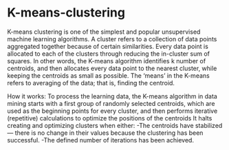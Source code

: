 # K-means-clustering

K-means clustering is one of the simplest and popular unsupervised machine learning algorithms.
A cluster refers to a collection of data points aggregated together because of certain similarities.
Every data point is allocated to each of the clusters through reducing the in-cluster sum of squares.
In other words, the K-means algorithm identifies k number of centroids, and then allocates every data point to the nearest cluster, while keeping the centroids as small as possible.
The ‘means’ in the K-means refers to averaging of the data; that is, finding the centroid.

How it works: 
To process the learning data, the K-means algorithm in data mining starts with a first group of randomly selected centroids, which are used as the beginning points for every cluster, and then performs iterative (repetitive) calculations to optimize the positions of the centroids
It halts creating and optimizing clusters when either:
 -The centroids have stabilized — there is no change in their values because the clustering has been successful.
 -The defined number of iterations has been achieved.
